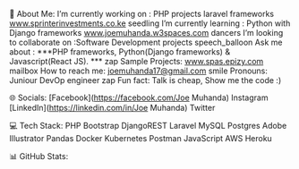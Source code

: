 

💫 About Me:
I’m currently working on : PHP projects laravel frameworks www.sprinterinvestments.co.ke
seedling I’m currently learning : Python with Django frameworks www.joemuhanda.w3spaces.com
dancers I’m looking to collaborate on :Software Development projects
speech_balloon Ask me about : ***PHP frameworks, Python(Django frameworks) & Javascript(React JS). ***
zap Sample Projects: www.spas.epizy.com
mailbox How to reach me: joemuhanda17@gmail.com
smile Pronouns: Juniour DevOp engineer
zap Fun fact: Talk is cheap, Show me the code :)

🌐 Socials:
[Facebook](https://facebook.com/Joe Muhanda) Instagram [LinkedIn](https://linkedin.com/in/Joe Muhanda) Twitter

💻 Tech Stack:
PHP Bootstrap DjangoREST Laravel MySQL Postgres Adobe Illustrator Pandas Docker Kubernetes Postman JavaScript AWS Heroku

📊 GitHub Stats:







